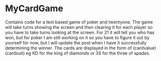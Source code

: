 # MyCardGame
Contains code for a text based game of poker and twentyone.
The game will take turns showing the screen and then clearing it for each player so you have to take turns looking at the screen.
For 21 it will tell you who has won, but for poker I am still working on it so you have to figure it out by yourself for now,
but I will update the post when I have it successfully determining the winner.
The cards are displayed in the form of (cardvalue)(cardsuit) eg KD for the king of diamonds or 3S for the three of spades.
